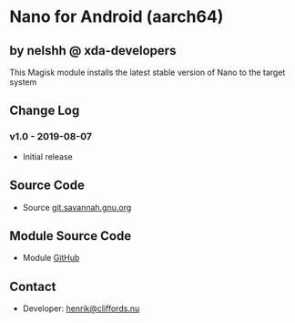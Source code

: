 # Nano for Android (aarch64)

## by nelshh @ xda-developers

This Magisk module installs the latest stable version of Nano to the target system

## Change Log

### v1.0 - 2019-08-07
* Initial release

## Source Code
* Source [git.savannah.gnu.org](http://git.savannah.gnu.org/cgit/nano.git)

## Module Source Code
* Module [GitHub](https://github.com/henriknelson/nano-magisk-module)

## Contact
* Developer: [henrik@cliffords.nu](mailto:henrik@cliffords.nu)
